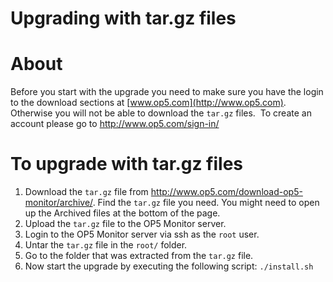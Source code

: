 # Upgrading with tar.gz files

# About

Before you start with the upgrade you need to make sure you have the login to the download sections at [www.op5.com](http://www.op5.com). Otherwise you will not be able to download the `tar.gz` files. 
To create an account please go to http://www.op5.com/sign-in/

# To upgrade with tar.gz files

1.  Download the `tar.gz` file from <http://www.op5.com/download-op5-monitor/archive/>. Find the `tar.gz` file you need. You might need to open up the Archived files at the bottom of the page.
2.  Upload the `tar.gz` file to the OP5 Monitor server.
3.  Login to the OP5 Monitor server via ssh as the `root` user.
4.  Untar the `tar.gz` file in the `root/` folder.
5.  Go to the folder that was extracted from the `tar.gz` file.
6.  Now start the upgrade by executing the following script: `./install.sh`

